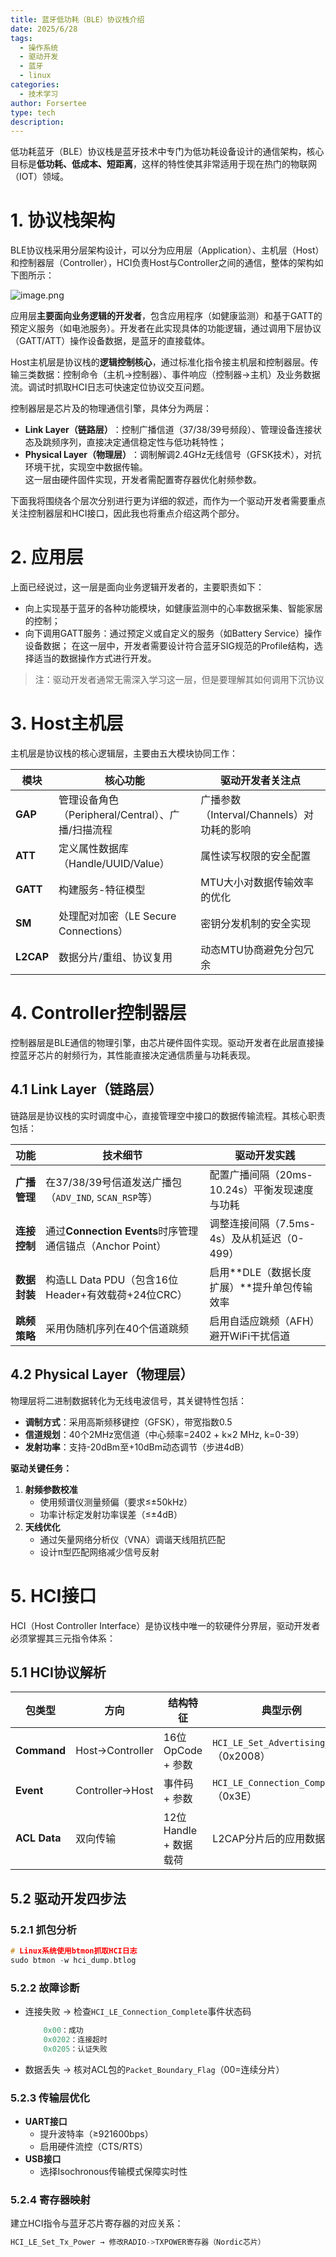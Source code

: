 ```yaml
---
title: 蓝牙低功耗（BLE）协议栈介绍
date: 2025/6/28
tags:
  - 操作系统
  - 驱动开发
  - 蓝牙
  - linux
categories:
  - 技术学习
author: Forsertee
type: tech
description:
---
```


低功耗蓝牙（BLE）协议栈是蓝牙技术中专门为低功耗设备设计的通信架构，核心目标是**低功耗、低成本、短距离**，这样的特性使其非常适用于现在热门的物联网（IOT）领域。

# 1. 协议栈架构

BLE协议栈采用分层架构设计，可以分为应用层（Application）、主机层（Host）和控制器层（Controller），HCI负责Host与Controller之间的通信，整体的架构如下图所示：

![image.png](https://blog-image-0407-1313931661.cos.ap-nanjing.myqcloud.com/20250628213145723.png?imageSlim)

应用层**主要面向业务逻辑的开发者**，包含应用程序（如健康监测）和基于GATT的预定义服务（如电池服务）。开发者在此实现具体的功能逻辑，通过调用下层协议（GATT/ATT）操作设备数据，是蓝牙的直接载体。

Host主机层是协议栈的**逻辑控制核心**，通过标准化指令接主机层和控制器层。传输三类数据：控制命令（主机→控制器）、事件响应（控制器→主机）及业务数据流。调试时抓取HCI日志可快速定位协议交互问题。

控制器层是芯片及的物理通信引擎，具体分为两层：
- ​**Link Layer（链路层）​**​：控制广播信道（37/38/39号频段）、管理设备连接状态及跳频序列，直接决定通信稳定性与低功耗特性；
- ​**Physical Layer（物理层）​**​：调制解调2.4GHz无线信号（GFSK技术），对抗环境干扰，实现空中数据传输。  
这一层由硬件固件实现，开发者需配置寄存器优化射频参数。

下面我将围绕各个层次分别进行更为详细的叙述，而作为一个驱动开发者需要重点关注控制器层和HCI接口，因此我也将重点介绍这两个部分。

# 2. 应用层

上面已经说过，这一层是面向业务逻辑开发者的，主要职责如下：
* 向上实现基于蓝牙的各种功能模块，如健康监测中的心率数据采集、智能家居的控制；
* 向下调用GATT服务：通过预定义或自定义的服务（如Battery Service）操作设备数据；
在这一层中，开发者需要设计符合蓝牙SIG规范的Profile结构，选择适当的数据操作方式进行开发。

> 注：驱动开发者通常无需深入学习这一层，但是要理解其如何调用下沉协议
# 3. Host主机层

主机层是协议栈的核心逻辑层，主要由五大模块协同工作：

|**模块**​|​**核心功能**​|​**驱动开发者关注点**​|
|---|---|---|
|​**GAP**​|管理设备角色（Peripheral/Central）、广播/扫描流程|广播参数（Interval/Channels）对功耗的影响|
|​**ATT**​|定义属性数据库（Handle/UUID/Value）|属性读写权限的安全配置|
|​**GATT**​|构建服务-特征模型|MTU大小对数据传输效率的优化|
|​**SM**​|处理配对加密（LE Secure Connections）|密钥分发机制的安全实现|
|​**L2CAP**​|数据分片/重组、协议复用|动态MTU协商避免分包冗余|

# 4. Controller控制器层
控制器层是BLE通信的物理引擎，由芯片硬件固件实现。驱动开发者在此层直接操控蓝牙芯片的射频行为，其性能直接决定通信质量与功耗表现。
## 4.1 Link Layer（链路层）
链路层是协议栈的实时调度中心，直接管理空中接口的数据传输流程。其核心职责包括：

|​**功能**​|​**技术细节**​|​**驱动开发实践**​|
|---|---|---|
|​**广播管理**​|在37/38/39号信道发送广播包（`ADV_IND`, `SCAN_RSP`等）|配置广播间隔（20ms-10.24s）平衡发现速度与功耗|
|​**连接控制**​|通过**Connection Events**时序管理通信锚点（Anchor Point）|调整连接间隔（7.5ms-4s）及从机延迟（0-499）|
|​**数据封装**​|构造LL Data PDU（包含16位Header+有效载荷+24位CRC）|启用**DLE（数据长度扩展）​**提升单包传输效率|
|​**跳频策略**​|采用伪随机序列在40个信道跳频|启用自适应跳频（AFH）避开WiFi干扰信道|

## 4.2 Physical Layer（物理层）

物理层将二进制数据转化为无线电波信号，其关键特性包括：
- ​**调制方式**​：采用高斯频移键控（GFSK），带宽指数0.5
- ​**信道规划**​：40个2MHz宽信道（中心频率=2402 + k×2 MHz, k=0-39）
- ​**发射功率**​：支持-20dBm至+10dBm动态调节（步进4dB）

​**驱动关键任务：​**​
1. ​**射频参数校准**​
    - 使用频谱仪测量频偏（要求≤±50kHz）
    - 功率计标定发射功率误差（≤±4dB）
2. ​**天线优化**​
    - 通过矢量网络分析仪（VNA）调谐天线阻抗匹配
    - 设计π型匹配网络减少信号反射
# 5. HCI接口

HCI（Host Controller Interface）是协议栈中唯一的软硬件分界层，驱动开发者必须掌握其三元指令体系：

## 5.1 HCI协议解析

|**包类型**​|​**方向**​|​**结构特征**​|​**典型示例**​|
|---|---|---|---|
|​**Command**​|Host→Controller|16位OpCode + 参数|`HCI_LE_Set_Advertising_Data`（0x2008）|
|​**Event**​|Controller→Host|事件码 + 参数|`HCI_LE_Connection_Complete`（0x3E）|
|​**ACL Data**​|双向传输|12位Handle + 数据载荷|L2CAP分片后的应用数据|

## 5.2 驱动开发四步法

### 5.2.1 抓包分析
```C
# Linux系统使用btmon抓取HCI日志
sudo btmon -w hci_dump.btlog
```
### 5.2.2 故障诊断
* 连接失败 → 检查`HCI_LE_Connection_Complete`事件状态码
	```C
		0x00：成功  
		0x0202：连接超时  
		0x0205：认证失败
	```
* 数据丢失 → 核对ACL包的`Packet_Boundary_Flag`（00=连续分片）
### 5.2.3 传输层优化

- **UART接口**​
    - 提升波特率（≥921600bps）
    - 启用硬件流控（CTS/RTS）
- ​**USB接口**​
    - 选择Isochronous传输模式保障实时性
### 5.2.4 寄存器映射
建立HCI指令与蓝牙芯片寄存器的对应关系：
```C
HCI_LE_Set_Tx_Power → 修改RADIO->TXPOWER寄存器（Nordic芯片）
```